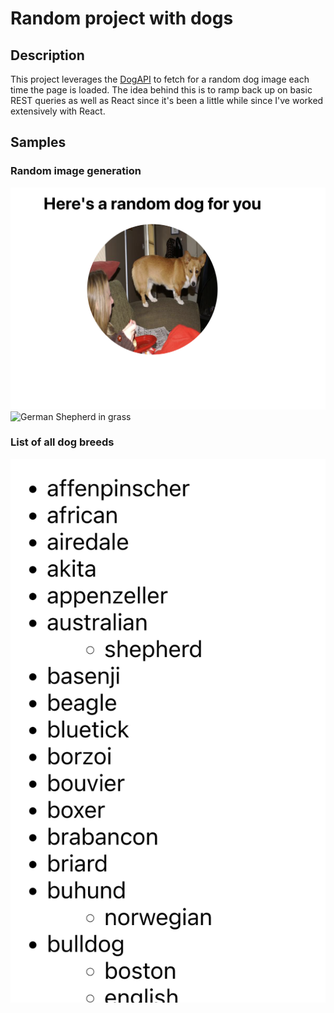 # Random project with dogs

## Description
This project leverages the [DogAPI](https://dog.ceo/dog-api/) to fetch for a random dog image each time the page is loaded. The idea behind this is to ramp back up on basic REST queries as well as React since it's been a little while since I've worked extensively with React.

## Samples
### Random image generation
![Corgi on couch](https://github.com/secretmtgdev/DogApi/blob/main/src/images/markdown/corgi.png)
![German Shepherd in grass](https://github.com/secretmtgdev/DogApi/blob/main/src/images/markdown/german_shepherd.jpg)

### List of all dog breeds
![Dog breeds listed](https://github.com/secretmtgdev/DogApi/blob/main/src/images/markdown/all_breeds.png)